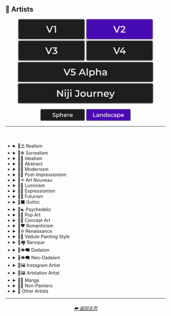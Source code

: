 <h2>📔 Artists</h2>

<div align="center">

[<img src="/Images/Repo_Parts/Buttons/Version_Buttons/button_version_V1_inactive.webp?raw=true" alt="MidJourney V1" height="64" />](/Pages/MJ_V1/Style_Pages/Sphere/Artists.md)
[<img src="/Images/Repo_Parts/Buttons/Version_Buttons/button_version_V2_active.webp?raw=true" alt="MidJourney V2" height="64" />](/Pages/MJ_V2/Style_Pages/Landscape/Artists.md)
[<img src="/Images/Repo_Parts/Buttons/Version_Buttons/button_version_V3_inactive.webp?raw=true" alt="MidJourney V3" height="64" />](/Pages/MJ_V3/Style_Pages/Landscape/Artists.md)
[<img src="/Images/Repo_Parts/Buttons/Version_Buttons/button_version_V4_inactive.webp?raw=true" alt="MidJourney V4" height="64" />](/Pages/MJ_V4/Style_Pages/Just_The_Style/Artists.md)
<br>
[<img src="/Images/Repo_Parts/Buttons/Version_Buttons/button_version_V5_Alpha_inactive_half.webp?raw=true" alt="MidJourney V5" height="64" />](/Pages/MJ_V5/Style_Pages/Just_The_Style/Artists.md)
[<img src="/Images/Repo_Parts/Buttons/Version_Buttons/button_version_niji_inactive_half.webp?raw=true" alt="Niji Journey" height="64" />](/Pages/Niji_Journey/Style_Pages/Artists.md)

[<img src="/Images/Repo_Parts/Buttons/Image_Type_Buttons/button_sphere_inactive.webp?raw=true" alt="Sphere" width="140.5" />](/Pages/MJ_V2/Style_Pages/Sphere/Artists.md)
[<img src="/Images/Repo_Parts/Buttons/Image_Type_Buttons/button_landscape_active.webp?raw=true" alt="Landscape" width="140.5" />](/Pages/MJ_V2/Style_Pages/Landscape/Artists.md)

</div>

<hr>
<br>

- <details><summary>📔⛱ Realism</summary><p><div align="center">

    | Painting By Ivan Shishkin | Painting By Zdzislaw Beksinski |
    | :-: | :-: |
    | <img src="/Images/MJ_V2/MidJourney_Styles_(landscape)/landscape_Painting_by_Ivan_Shishkin.webp?raw=true" width="256" /> | <img src="/Images/MJ_V2/MidJourney_Styles_(landscape)/landscape_Painting_by_Zdzislaw_Beksinski.webp?raw=true" width="256" /> |
    
    <br>
    
    | Art by James Gurney | Painting By Claude Lorrain | Painting By Edward Hopper |
    | :-: | :-: | :-: |
    | <img src="/Images/MJ_V2/MidJourney_Styles_(landscape)/Wave_10/landscape_Art_by_James_Gurney.webp?raw=true" width="256" /> | <img src="/Images/MJ_V2/MidJourney_Styles_(landscape)/landscape_Painting_by_Claude_Lorrain.webp?raw=true" width="256" /> | <img src="/Images/MJ_V2/MidJourney_Styles_(landscape)/landscape_Painting_by_Edward_Hopper.webp?raw=true" width="256" /> |

    <br>
    
    | Painted By Adolph Menzel | Painted By Alexei Savrasov | Painted By Andrew Wyeth |
    | :-: | :-: | :-: |
    | <img src="/Images/MJ_V2/MidJourney_Styles_(landscape)/landscape_Painted_By_Adolph_Menzel.webp?raw=true" width="256" /> | <img src="/Images/MJ_V2/MidJourney_Styles_(landscape)/landscape_Painted_By_Alexei_Savrasov.webp?raw=true" width="256" /> | <img src="/Images/MJ_V2/MidJourney_Styles_(landscape)/landscape_Painted_By_Andrew_Wyeth.webp?raw=true" width="256" /> |

    <br>

    | Painting By Vilhelm Hammershoi |
    | :-: |
    | <img src="/Images/MJ_V2/MidJourney_Styles_(landscape)/landscape_Painting_by_Vilhelm_Hammershoi.webp?raw=true" width="256" /> |

  </div></p></details>


- <details><summary>📔❇ Surrealism</summary><p><div align="center">

    | Painting By Salvador Dali | Painting By Pablo Picasso | Painted By Andre Masson |
    | :-: | :-: | :-: |
    | <img src="/Images/MJ_V2/MidJourney_Styles_(landscape)/landscape_Painting_by_Salvador_Dali.webp?raw=true" width="256" /> | <img src="/Images/MJ_V2/MidJourney_Styles_(landscape)/landscape_Painting_by_Pablo_Picasso.webp?raw=true" width="256" /> | <img src="/Images/MJ_V2/MidJourney_Styles_(landscape)/landscape_Painted_By_Andre_Masson.webp?raw=true" width="256" /> |
    
    <br>
    
    | Painting By Max Ernst | Painting By Rene Magritte |
    | :-: | :-: |
    | <img src="/Images/MJ_V2/MidJourney_Styles_(landscape)/landscape_Painting_by_Max_Ernst.webp?raw=true" width="256" /> | <img src="/Images/MJ_V2/MidJourney_Styles_(landscape)/landscape_Painting_by_Rene_Magritte.webp?raw=true" width="256" /> |

    <br>

    | Art By Jim Burns | Art by Vincent Di Fate |
    | :-: | :-: |
    | <img src="/Images/MJ_V2/MidJourney_Styles_(landscape)/Wave_10/landscape_Art_By_Jim_Burns.webp?raw=true" width="256" /> | <img src="/Images/MJ_V2/MidJourney_Styles_(landscape)/Wave_10/landscape_Art_by_Vincent_Di_Fate.webp?raw=true" width="256" /> |

  </div></p></details>
  

- <details><summary>📔🔆 Idealism</summary><p><div align="center">

    | Painting By Jean Delville |
    | :-: |
    | <img src="/Images/MJ_V2/MidJourney_Styles_(landscape)/landscape_Painting_by_Jean_Delville.webp?raw=true" width="256" /> |

  </div></p></details>


- <details><summary>📔💮 Abstract</summary><p><div align="center">

    | Painting By Wassily Kandinsky | Painting By Marcia Santore |
    | :-: | :-: |
    | <img src="/Images/MJ_V2/MidJourney_Styles_(landscape)/landscape_Painting_by_Wassily_Kandinsky.webp?raw=true" width="256" /> | <img src="/Images/MJ_V2/MidJourney_Styles_(landscape)/landscape_Painting_by_Marcia_Santore.webp?raw=true" width="256" /> |

  </div></p></details>


- <details><summary>📔🧬 Modernism</summary><p><div align="center">

    | Painting By Kandinksey | Painting by Paul Cezane |
    | :-: | :-: |
    | <img src="/Images/MJ_V2/MidJourney_Styles_(landscape)/Wave_10/landscape_Painting_By_Kandinksey.webp?raw=true" width="256" /> | <img src="/Images/MJ_V2/MidJourney_Styles_(landscape)/Wave_10/landscape_Painting_by_Paul_Cezane.webp?raw=true" width="256" /> |

    <br>

    | Painted By Lawrence Pelton | Painted By Amanda Sage |
    | :-: | :-: |
    | <img src="/Images/MJ_V2/MidJourney_Styles_(landscape)/landscape_Painted_By_Lawrence_Pelton.webp?raw=true" width="256" /> | <img src="/Images/MJ_V2/MidJourney_Styles_(landscape)/landscape_Painted_By_Amanda_Sage.webp?raw=true" width="256" /> |

    <br>

    | Painted By Amedeo Modigliani | Art by Henry Moore |
    | :-: | :-: |
    | <img src="/Images/MJ_V2/MidJourney_Styles_(landscape)/landscape_Painted_By_Amedeo_Modigliani.webp?raw=true" width="256" /> | <img src="/Images/MJ_V2/MidJourney_Styles_(landscape)/Wave_10/landscape_Art_by_Henry_Moore.webp?raw=true" width="256" /> |

  </div></p></details>


- <details><summary>📔➿ Post-Impressionism</summary><p><div align="center">

    | Painting By Van Gogh |
    | :-: |
    | <img src="/Images/MJ_V2/MidJourney_Styles_(landscape)/landscape_Painting_by_Van_Gogh.webp?raw=true" width="256" /> |

  </div></p></details>


- <details><summary>📔⚜ Art Nouveau</summary><p><div align="center">

    | Painting By Wes Anderson | Painted By Alphonso Mucha | Art By Gustav Klimt |
    | :-: | :-: | :-: |
    | <img src="/Images/MJ_V2/MidJourney_Styles_(landscape)/landscape_Painting_by_Wes_Anderson.webp?raw=true" width="256" /> | <img src="/Images/MJ_V2/MidJourney_Styles_(landscape)/landscape_Painted_By_Alphonso_Mucha.webp?raw=true" width="256" /> | <img src="/Images/MJ_V2/MidJourney_Styles_(landscape)/landscape_Art_By_Gustav_Klimt.webp?raw=true" width="256" /> |

  </div></p></details>


- <details><summary>📔🌄 Luminism</summary><p><div align="center">

    | Painting By Albert Bierstadt | Painting By Thomas Kinkade |
    | :-: | :-: |
    | <img src="/Images/MJ_V2/MidJourney_Styles_(landscape)/landscape_Painting_by_Albert_Bierstadt.webp?raw=true" width="256" /> | <img src="/Images/MJ_V2/MidJourney_Styles_(landscape)/landscape_Painting_by_Thomas_Kinkade.webp?raw=true" width="256" /> |

  </div></p></details>


- <details><summary>📔🦋 Expressionism</summary><p><div align="center">

    | Painted By Affadi | Painted By Alexej Von Jawlensky | Painted By Alice Neel |
    | :-: | :-: | :-: |
    | <img src="/Images/MJ_V2/MidJourney_Styles_(landscape)/landscape_Painted_By_Affadi.webp?raw=true" width="256" /> | <img src="/Images/MJ_V2/MidJourney_Styles_(landscape)/landscape_Painted_By_Alexej_Von_Jawlensky.webp?raw=true" width="256" /> | <img src="/Images/MJ_V2/MidJourney_Styles_(landscape)/landscape_Painted_By_Alice_Neel.webp?raw=true" width="256" /> |

    <br>

    | Painted By Alyssa Monks | Painted By Alfred Kubin |
    | :-: | :-: |
    | <img src="/Images/MJ_V2/MidJourney_Styles_(landscape)/landscape_Painted_By_Alyssa_Monks.webp?raw=true" width="256" /> | <img src="/Images/MJ_V2/MidJourney_Styles_(landscape)/landscape_Painted_By_Alfred_Kubin.webp?raw=true" width="256" /> |

  </div></p></details>


- <details><summary>📔🔳 Futurism</summary><p><div align="center">

    | Painting By David Alabo |
    | :-: |
    | <img src="/Images/MJ_V2/MidJourney_Styles_(landscape)/landscape_Painting_by_David_Alabo.webp?raw=true" width="256" /> |

  </div></p></details>


- <details><summary>📔⬛ Gothic</summary><p><div align="center">

    | Painted By Anne Stokes | Painting By Gerald Brom |
    | :-: | :-: |
    | <img src="/Images/MJ_V2/MidJourney_Styles_(landscape)/landscape_Painted_By_Anne_Stokes.webp?raw=true" width="256" /> | <img src="/Images/MJ_V2/MidJourney_Styles_(landscape)/landscape_Painting_by_Gerald_Brom.webp?raw=true" width="256" /> |

    <br>

    | Painting By Grant Wood | Painted By Albrecht Durer |
    | :-: | :-: |
    | <img src="/Images/MJ_V2/MidJourney_Styles_(landscape)/landscape_Painting_by_Grant_Wood.webp?raw=true" width="256" /> | <img src="/Images/MJ_V2/MidJourney_Styles_(landscape)/landscape_Painted_By_Albrecht_Durer.webp?raw=true" width="256" /> |

  </div></p></details>


- <details><summary>📔☯ Psychedelic</summary><p><div align="center">

    | Painting By Alex Grey | Painting By Dan Mumford |
    | :-: | :-: |
    | <img src="/Images/MJ_V2/MidJourney_Styles_(landscape)/landscape_Painting_by_Alex_Grey.webp?raw=true" width="256" /> | <img src="/Images/MJ_V2/MidJourney_Styles_(landscape)/landscape_Painting_by_Dan_Mumford.webp?raw=true" width="256" /> |

  </div></p></details>


- <details><summary>📔🔴 Pop Art</summary><p><div align="center">

    | Painted By Andy Warhol | Painting By David Hockney |
    | :-: | :-: |
    | <img src="/Images/MJ_V2/MidJourney_Styles_(landscape)/landscape_Painted_by_Andy_Warhol.webp?raw=true" width="256" /> | <img src="/Images/MJ_V2/MidJourney_Styles_(landscape)/landscape_Painting_by_David_Hockney.webp?raw=true" width="256" /> |

  </div></p></details>


- <details><summary>📔🧿 Concept Art</summary><p><div align="center">

    | Painting By Marc Simonetti | Painted By Alan Lee |
    | :-: | :-: |
    | <img src="/Images/MJ_V2/MidJourney_Styles_(landscape)/landscape_Painting_by_Marc_Simonetti.webp?raw=true" width="256" /> | <img src="/Images/MJ_V2/MidJourney_Styles_(landscape)/landscape_Painted_By_Alan_Lee.webp?raw=true" width="256" /> |

  </div></p></details>


- <details><summary>📔❤ Romanticism</summary><p><div align="center">

    | Painting By John Constable |
    | :-: |
    | <img src="/Images/MJ_V2/MidJourney_Styles_(landscape)/landscape_Painting_by_John_Constable.webp?raw=true" width="256" /> |

  </div></p></details>


- <details><summary>📔✡️ Renaissance</summary><p><div align="center">

    | Painted By Leonardo Da Vinci | Painted By Da Vinci |
    | :-: | :-: |
    | <img src="/Images/MJ_V2/MidJourney_Styles_(landscape)/Wave_11/landscape_Painted_By_Leonardo_Da_Vinci.webp?raw=true" width="256" /> | <img src="/Images/MJ_V2/MidJourney_Styles_(landscape)/Wave_11/landscape_Painted_By_Da_Vinci.webp?raw=true" width="256" /> |
    
    <br>

    | Painting By Hieronymus Bosch |
    | :-: |
    | <img src="/Images/MJ_V2/MidJourney_Styles_(landscape)/landscape_Painting_by_Hieronymus_Bosch.webp?raw=true" width="256" /> |

  </div></p></details>


- <details><summary>📔🌇 Vedute Painting Style</summary><p><div align="center">

    | Painting By Canaletto |
    | :-: |
    | <img src="/Images/MJ_V2/MidJourney_Styles_(landscape)/landscape_Painting_by_Canaletto.webp?raw=true" width="256" /> |

  </div></p></details>


- <details><summary>📔🏘 Baroque</summary><p><div align="center">

    | Painted By Annibale Carracci | Painted By Anthony Van Dyck |
    | :-: | :-: |
    | <img src="/Images/MJ_V2/MidJourney_Styles_(landscape)/landscape_Painted_By_Annibale_Carracci.webp?raw=true" width="256" /> | <img src="/Images/MJ_V2/MidJourney_Styles_(landscape)/landscape_Painted_By_Anthony_Van_Dyck.webp?raw=true" width="256" /> |

  </div></p></details>


- <details><summary>📔👁‍🗨 Dadaism</summary><p><div align="center">

    | Painting By Robert Rauschenberg | Art By Man Ray |
    | :-: | :-: |
    | <img src="/Images/MJ_V2/MidJourney_Styles_(landscape)/landscape_Painting_by_Robert_Rauschenberg.webp?raw=true" width="256" /> | <img src="/Images/MJ_V2/MidJourney_Styles_(landscape)/landscape_Art_by_Man_Ray.webp?raw=true" width="256" /> |
    
    <br>
    
    | Painting By Morton Livingston Schamberg | Art By Marcel Duchamp |
    | :-: | :-: |
    | <img src="/Images/MJ_V2/MidJourney_Styles_(landscape)/landscape_Painting_by_Morton_Livingston_Schamberg.webp?raw=true" width="256" /> | <img src="/Images/MJ_V2/MidJourney_Styles_(landscape)/landscape_Art_by_Marcel_Duchamp.webp?raw=true" width="256" /> |
    
    <br>
    
    | Art By Suzanne Duchamp | Painting By Francis Picabia |
    | :-: | :-: |
    | <img src="/Images/MJ_V2/MidJourney_Styles_(landscape)/landscape_Art_by_Suzanne_Duchamp.webp?raw=true" width="256" /> | <img src="/Images/MJ_V2/MidJourney_Styles_(landscape)/landscape_Painting_by_Francis_Picabia.webp?raw=true" width="256" /> |
    
    <br>
    
    | Art By Georges Ribemont-Dessaignes | Painting By Juliette Roche |
    | :-: | :-: |
    | <img src="/Images/MJ_V2/MidJourney_Styles_(landscape)/landscape_Art_by_Georges_Ribemont-Dessaignes.webp?raw=true" width="256" /> | <img src="/Images/MJ_V2/MidJourney_Styles_(landscape)/landscape_Painting_by_Juliette_Roche.webp?raw=true" width="256" /> |

    <br>

    | Art By Max Ernst | Art By Wilhelm Fick |
    | :-: | :-: |
    | <img src="/Images/MJ_V2/MidJourney_Styles_(landscape)/landscape_Art_by_Max_Ernst.webp?raw=true" width="256" /> | <img src="/Images/MJ_V2/MidJourney_Styles_(landscape)/landscape_Art_by_Wilhelm_Fick.webp?raw=true" width="256" /> |
    
    <br>

    | Art By George Grosz | Art By Hannah Hoch |
    | :-: | :-: |
    | <img src="/Images/MJ_V2/MidJourney_Styles_(landscape)/landscape_Art_by_George_Grosz.webp?raw=true" width="256" /> | <img src="/Images/MJ_V2/MidJourney_Styles_(landscape)/landscape_Art_by_Hannah_Hoch.webp?raw=true" width="256" /> |
    
    <br>

    | Art By Kurt Schwitters | Painting By Julius Evola |
    | :-: | :-: |
    | <img src="/Images/MJ_V2/MidJourney_Styles_(landscape)/landscape_Art_by_Kurt_Schwitters.webp?raw=true" width="256" /> | <img src="/Images/MJ_V2/MidJourney_Styles_(landscape)/landscape_Painting_by_Julius_Evola.webp?raw=true" width="256" /> |
    
    <br>

    | Painting By Serge Charchoune | Art By Ilia Zdanevich |
    | :-: | :-: |
    | <img src="/Images/MJ_V2/MidJourney_Styles_(landscape)/landscape_Painting_by_Serge_Charchoune.webp?raw=true" width="256" /> | <img src="/Images/MJ_V2/MidJourney_Styles_(landscape)/landscape_Art_by_Ilia_Zdanevich.webp?raw=true" width="256" /> |
    
    <br>

    | Painting By Jean Crotti | Art By Sophie Taeuber-Arp |
    | :-: | :-: |
    | <img src="/Images/MJ_V2/MidJourney_Styles_(landscape)/landscape_Painting_by_Jean_Crotti.webp?raw=true" width="256" /> | <img src="/Images/MJ_V2/MidJourney_Styles_(landscape)/landscape_Art_by_Sophie_Taeuber-Arp.webp?raw=true" width="256" /> |

  </div></p></details>


- <details><summary>📔👁‍🗨 Neo-Dadaism</summary><p><div align="center">
    
    | Art By Genpei Akasegawa | Painting By Josip Demirovic Devj |
    | :-: | :-: |
    | <img src="/Images/MJ_V2/MidJourney_Styles_(landscape)/landscape_Art_by_Genpei_Akasegawa.webp?raw=true" width="256" /> | <img src="/Images/MJ_V2/MidJourney_Styles_(landscape)/landscape_Painting_by_Josip_Demirovic_Devj.webp?raw=true" width="256" /> |
    
    <br>
    
    | Painting By Jim Dine | Art By Arthur Kopcke |
    | :-: | :-: |
    | <img src="/Images/MJ_V2/MidJourney_Styles_(landscape)/landscape_Painting_by_Jim_Dine.webp?raw=true" width="256" /> | <img src="/Images/MJ_V2/MidJourney_Styles_(landscape)/landscape_Art_by_Arthur_Kopcke.webp?raw=true" width="256" /> |
    
    <br>
    
    | Art By George Maciunas | Art By Valery Oisteanu |
    | :-: | :-: |
    | <img src="/Images/MJ_V2/MidJourney_Styles_(landscape)/landscape_Art_by_George_Maciunas.webp?raw=true" width="256" /> | <img src="/Images/MJ_V2/MidJourney_Styles_(landscape)/landscape_Art_by_Valery_Oisteanu.webp?raw=true" width="256" /> |

    <br>
    
    | Painting By Ushio Shinohara | Art By Jean Tinguely |
    | :-: | :-: |
    | <img src="/Images/MJ_V2/MidJourney_Styles_(landscape)/landscape_Painting_by_Ushio_Shinohara.webp?raw=true" width="256" /> | <img src="/Images/MJ_V2/MidJourney_Styles_(landscape)/landscape_Art_by_Jean_Tinguely.webp?raw=true" width="256" /> |
    
    <br>
    
    | Art By Masunobu Yoshimura |
    | :-: |
    | <img src="/Images/MJ_V2/MidJourney_Styles_(landscape)/landscape_Art_by_Masunobu_Yoshimura.webp?raw=true" width="256" /> |

  </div></p></details>


- <details><summary>📔🖼 Instagram Artist</summary><p><div align="center">
    
    | Uon.visuals | Art By Uon.visuals |
    | :-: | :-: |
    | <img src="/Images/MJ_V2/MidJourney_Styles_(landscape)/landscape_Uon.visuals.webp?raw=true" width="256" /> | <img src="/Images/MJ_V2/MidJourney_Styles_(landscape)/landscape_Art_by_Uon.visuals.webp?raw=true" width="256" /> |
    
    <br>

    | Art By Seth McMahon |
    | :-: |
    | <img src="/Images/MJ_V2/MidJourney_Styles_(landscape)/Wave_10/landscape_Art_By_Seth_McMahon.webp?raw=true" width="256" /> |

    <br>
    
    | Artofethan | Art By Artofethan |
    | :-: | :-: |
    | <img src="/Images/MJ_V2/MidJourney_Styles_(landscape)/landscape_Artofethan.webp?raw=true" width="256" /> | <img src="/Images/MJ_V2/MidJourney_Styles_(landscape)/landscape_Art_by_artofethan.webp?raw=true" width="256" /> |

    <br>
    
    | Painting By Peter Mohrbacher |
    | :-: |
    | <img src="/Images/MJ_V2/MidJourney_Styles_(landscape)/landscape_Painting_by_Peter_Mohrbacher.webp?raw=true" width="256" /> |

    <br>

    | Painting By Boris Groh |
    | :-: |
    | <img src="/Images/MJ_V2/MidJourney_Styles_(landscape)/Wave_10/landscape_Painting_By_Boris_Groh.webp?raw=true" width="256" /> |

  </div></p></details>


- <details><summary>📔🖼 Artstation Artist</summary><p><div align="center">

    | Painted By Annton Fadeev | Painted By Alena Aenami |
    | :-: | :-: |
    | <img src="/Images/MJ_V2/MidJourney_Styles_(landscape)/landscape_Painted_By_Annton_Fadeev.webp?raw=true" width="256" /> | <img src="/Images/MJ_V2/MidJourney_Styles_(landscape)/landscape_Painted_By_Alena_Aenami.webp?raw=true" width="256" /> |

    <br>

    | Painted By Andreas Rocha | Painted By Aleksi Briclot |
    | :-: | :-: |
    | <img src="/Images/MJ_V2/MidJourney_Styles_(landscape)/landscape_Painted_By_Andreas_Rocha.webp?raw=true" width="256" /> | <img src="/Images/MJ_V2/MidJourney_Styles_(landscape)/landscape_Painted_By_Aleksi_Briclot.webp?raw=true" width="256" /> |

    <br>

    | Painting By Ivan Stan |
    | :-: |
    | <img src="/Images/MJ_V2/MidJourney_Styles_(landscape)/Wave_10/landscape_Painting_By_Ivan_Stan.webp?raw=true" width="256" /> |

  </div></p></details>


- <details><summary>📔🈯 Manga</summary><p><div align="center">

    | Painting By Junji Ito |
    | :-: |
    | <img src="/Images/MJ_V2/MidJourney_Styles_(landscape)/landscape_Painting_by_Junji_Ito.webp?raw=true" width="256" /> |

    <br>

    | Painted By Akihiko Yoshida | Painted By Anton Pieck |
    | :-: | :-: |
    | <img src="/Images/MJ_V2/MidJourney_Styles_(landscape)/landscape_Painted_By_Akihiko_Yoshida.webp?raw=true" width="256" /> | <img src="/Images/MJ_V2/MidJourney_Styles_(landscape)/landscape_Painted_By_Anton_Pieck.webp?raw=true" width="256" /> |

    <br>

    | Painted By Angus McKie | Painted By Akari Toriyama | Painted By Al Williamson |
    | :-: | :-: | :-: |
    | <img src="/Images/MJ_V2/MidJourney_Styles_(landscape)/landscape_Painted_By_Angus_McKie.webp?raw=true" width="256" /> | <img src="/Images/MJ_V2/MidJourney_Styles_(landscape)/landscape_Painted_By_Akari_Toriyama.webp?raw=true" width="256" /> | <img src="/Images/MJ_V2/MidJourney_Styles_(landscape)/landscape_Painted_By_Al_Williamson.webp?raw=true" width="256" /> |

    <br>

    | Art by Ilya Kuvshinov |
    | :-: |
    | <img src="/Images/MJ_V2/MidJourney_Styles_(landscape)/Wave_10/landscape_Art_by_Ilya_Kuvshinov.webp?raw=true" width="256" /> |

  </div></p></details>


- <details><summary>📔🗿 Non-Painters</summary><p>

    - <details><summary>📔🗿 Sculptors</summary><p><div align="center">

        | Art By Alberto Giacometti | Art By Alexander Milne Calder |
        | :-: | :-: |
        | <img src="/Images/MJ_V2/MidJourney_Styles_(landscape)/landscape_Art_By_Alberto_Giacometti.webp?raw=true" width="256" /> | <img src="/Images/MJ_V2/MidJourney_Styles_(landscape)/landscape_Art_By_Alexander_Milne_Calder.webp?raw=true" width="256" /> |

      </div></p></details>

    - <details><summary>📔📷 Photographers</summary><p><div align="center">

        | Art By Anne Geddes |
        | :-: |
        | <img src="/Images/MJ_V2/MidJourney_Styles_(landscape)/landscape_Art_By_Anne_Geddes.webp?raw=true" width="256" /> |

      </div></p></details>

    - <details><summary>📔✍ Writers</summary><p><div align="center">

        | Art By Anne McCaffrey |
        | :-: |
        | <img src="/Images/MJ_V2/MidJourney_Styles_(landscape)/landscape_Art_By_Anne_McCaffrey.webp?raw=true" width="256" /> |

      </div></p></details>

  </p></details>


- <details><summary>📔 Other Artists</summary><p><div align="center">

    | Painting By Bob Ross | Art By M.C. Escher |
    | :-: | :-: |
    | <img src="/Images/MJ_V2/MidJourney_Styles_(landscape)/landscape_Painting_by_Bob_Ross.webp?raw=true" width="256" /> | <img src="/Images/MJ_V2/MidJourney_Styles_(landscape)/landscape_Art_By_M.C._Escher.webp?raw=true" width="256" /> |
    
    <br>
    
    | Painting By Boris Smirnoff | Painted By Anton Otto |
    | :-: | :-: |
    | <img src="/Images/MJ_V2/MidJourney_Styles_(landscape)/landscape_Painting_by_Boris_Smirnoff.webp?raw=true" width="256" /> | <img src="/Images/MJ_V2/MidJourney_Styles_(landscape)/landscape_Painted_By_Anton_Otto.webp?raw=true" width="256" /> |

    <br>

    | Painted By Alexander Jansson | Painted By Ansel Adams |
    | :-: | :-: |
    | <img src="/Images/MJ_V2/MidJourney_Styles_(landscape)/landscape_Painted_By_Alexander_Jansson.webp?raw=true" width="256" /> | <img src="/Images/MJ_V2/MidJourney_Styles_(landscape)/landscape_Painted_By_Ansel_Adams.webp?raw=true" width="256" /> |

    <br>

    | Art By Ray Harryhausen | Art By H.R. Giger |
    | :-: | :-: |
    | <img src="/Images/MJ_V2/MidJourney_Styles_(landscape)/Wave_10/landscape_Art_By_Ray_Harryhausen.webp?raw=true" width="256" /> | <img src="/Images/MJ_V2/MidJourney_Styles_(landscape)/Wave_10/landscape_Art_By_H.R._Giger.webp?raw=true" width="256" /> |

    <br>
    
    | Painting By Raja Ravi Varma |
    | :-: |
    | <img src="/Images/MJ_V2/MidJourney_Styles_(landscape)/Wave_10/landscape_Painting_By_Raja_Ravi_Varma.webp?raw=true" width="256" /> |

    <br>

    | Painted By Anna Dittmann | Painting By Hugh Ferriss | Painted By Alexandre Cabanel |
    | :-: | :-: | :-: |
    | <img src="/Images/MJ_V2/MidJourney_Styles_(landscape)/landscape_Painted_By_Anna_Dittmann.webp?raw=true" width="256" /> | <img src="/Images/MJ_V2/MidJourney_Styles_(landscape)/landscape_Painting_by_Hugh_Ferriss.webp?raw=true" width="256" /> | <img src="/Images/MJ_V2/MidJourney_Styles_(landscape)/landscape_Painted_By_Alexandre_Cabanel.webp?raw=true" width="256" /> |

    <br>
    
    | Painting By John Howe | Painted By Squidward Tentacles |
    | :-: | :-: |
    | <img src="/Images/MJ_V2/MidJourney_Styles_(landscape)/landscape_Painting_by_John_Howe.webp?raw=true" width="256" /> | <img src="/Images/MJ_V2/MidJourney_Styles_(landscape)/landscape_Painted_by_Squidward_Tentacles.webp?raw=true" width="256" /> |

  </div></p></details>

<hr>
<div align="center">
    <h6><a href="/README.md">⬅ 返回主页</a></h6>
</div>
